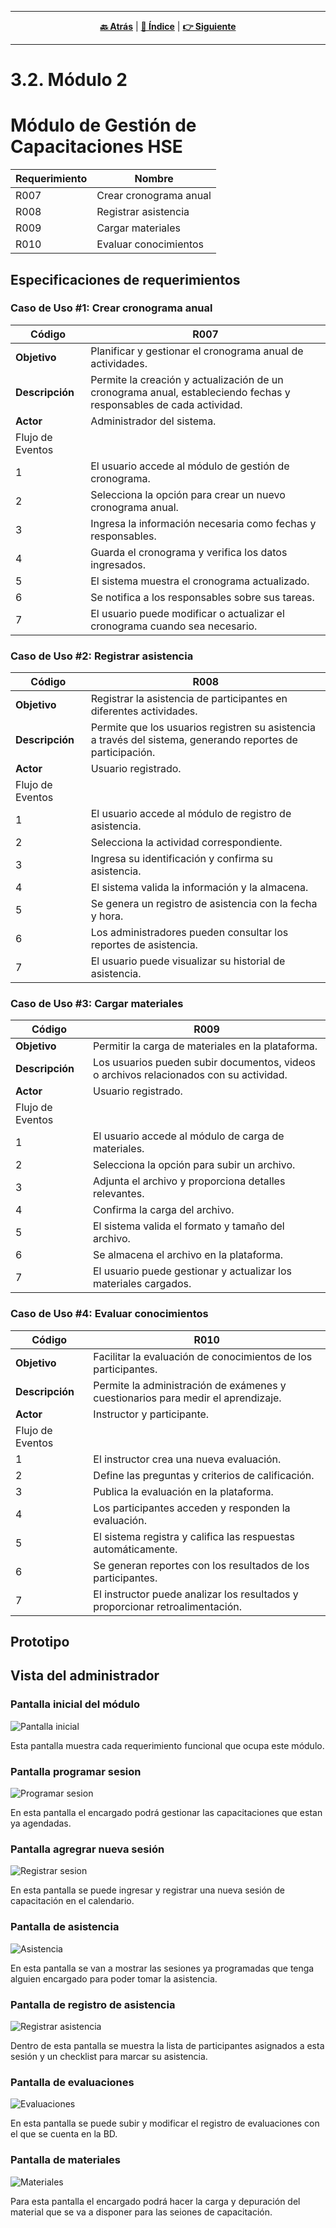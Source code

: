 <hr>
<div align="center">
 
[**🔙 Atrás**](../3.1/3.1.md) | [**📜 Índice**](../../README.md) | [**👉 Siguiente**](../3.3/3.3.md)

</div>
<hr>

# 3.2. Módulo 2

<h1>Módulo de Gestión de Capacitaciones HSE</h1>

| Requerimiento | Nombre |
|---------------|--------|
| R007 | Crear cronograma anual |
| R008 | Registrar asistencia |
| R009 | Cargar materiales |
| R010 | Evaluar conocimientos |

## Especificaciones de requerimientos <br>
### Caso de Uso #1: Crear cronograma anual

| Código | R007 |
|--------|------|
| **Objetivo** | Planificar y gestionar el cronograma anual de actividades. |
| **Descripción** | Permite la creación y actualización de un cronograma anual, estableciendo fechas y responsables de cada actividad. |
| **Actor** | Administrador del sistema. |
| Flujo de Eventos |
| 1 | El usuario accede al módulo de gestión de cronograma. |
| 2 | Selecciona la opción para crear un nuevo cronograma anual. |
| 3 | Ingresa la información necesaria como fechas y responsables. |
| 4 | Guarda el cronograma y verifica los datos ingresados. |
| 5 | El sistema muestra el cronograma actualizado. |
| 6 | Se notifica a los responsables sobre sus tareas. |
| 7 | El usuario puede modificar o actualizar el cronograma cuando sea necesario. |

### Caso de Uso #2: Registrar asistencia

| Código | R008 |
|--------|------|
| **Objetivo** | Registrar la asistencia de participantes en diferentes actividades. |
| **Descripción** | Permite que los usuarios registren su asistencia a través del sistema, generando reportes de participación. |
| **Actor** | Usuario registrado. |
| Flujo de Eventos |
| 1 | El usuario accede al módulo de registro de asistencia. |
| 2 | Selecciona la actividad correspondiente. |
| 3 | Ingresa su identificación y confirma su asistencia. |
| 4 | El sistema valida la información y la almacena. |
| 5 | Se genera un registro de asistencia con la fecha y hora. |
| 6 | Los administradores pueden consultar los reportes de asistencia. |
| 7 | El usuario puede visualizar su historial de asistencia. |

### Caso de Uso #3: Cargar materiales

| Código | R009 |
|--------|------|
| **Objetivo** | Permitir la carga de materiales en la plataforma. |
| **Descripción** | Los usuarios pueden subir documentos, videos o archivos relacionados con su actividad. |
| **Actor** | Usuario registrado. |
| Flujo de Eventos |
| 1 | El usuario accede al módulo de carga de materiales. |
| 2 | Selecciona la opción para subir un archivo. |
| 3 | Adjunta el archivo y proporciona detalles relevantes. |
| 4 | Confirma la carga del archivo. |
| 5 | El sistema valida el formato y tamaño del archivo. |
| 6 | Se almacena el archivo en la plataforma. |
| 7 | El usuario puede gestionar y actualizar los materiales cargados. |

### Caso de Uso #4: Evaluar conocimientos

| Código | R010 |
|--------|------|
| **Objetivo** | Facilitar la evaluación de conocimientos de los participantes. |
| **Descripción** | Permite la administración de exámenes y cuestionarios para medir el aprendizaje. |
| **Actor** | Instructor y participante. |
| Flujo de Eventos |
| 1 | El instructor crea una nueva evaluación. |
| 2 | Define las preguntas y criterios de calificación. |
| 3 | Publica la evaluación en la plataforma. |
| 4 | Los participantes acceden y responden la evaluación. |
| 5 | El sistema registra y califica las respuestas automáticamente. |
| 6 | Se generan reportes con los resultados de los participantes. |
| 7 | El instructor puede analizar los resultados y proporcionar retroalimentación. |


## Prototipo

## Vista del administrador

### Pantalla inicial del módulo

![Pantalla inicial](/Images/Prototipo/Capacitaciones/Pantalla_inicial.png)

Esta pantalla muestra cada requerimiento funcional que ocupa este módulo.

### Pantalla programar sesion

![Programar sesion](/Images/Prototipo/Capacitaciones/Programar_sesiones.png)

En esta pantalla el encargado podrá gestionar las capacitaciones que estan ya agendadas.

### Pantalla agregrar nueva sesión

![Registrar sesion](/Images/Prototipo/Capacitaciones/Registrar_sesion.png)

En esta pantalla se puede ingresar y registrar una nueva sesión de capacitación en el calendario.

### Pantalla de asistencia

![Asistencia](/Images/Prototipo/Capacitaciones/Asistencia.png)

En esta pantalla se van a mostrar las sesiones ya programadas que tenga alguien encargado para poder tomar la asistencia.

### Pantalla de registro de asistencia

![Registrar asistencia](/Images/Prototipo/Capacitaciones/Registrar_asistencia.png)

Dentro de esta pantalla se muestra la lista de participantes asignados a esta sesión y un checklist para marcar su asistencia.

### Pantalla de evaluaciones

![Evaluaciones](/Images/Prototipo/Capacitaciones/Evaluaciones.png)

En esta pantalla se puede subir y modificar el registro de evaluaciones con el que se cuenta en la BD.

### Pantalla de materiales

![Materiales](/Images/Prototipo/Capacitaciones/Materiales.png)

Para esta pantalla el encargado podrá hacer la carga y depuración del material que se va a disponer para las seiones de capacitación.
